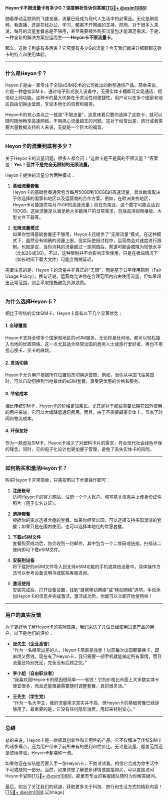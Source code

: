 **Heyon卡不限流量卡有多少G？深度解析告诉你答案[[TG💪+ @esim1088](https://t.me/s/esim1088)]**

随着移动互联网的飞速发展，流量已经成为现代人生活中的必需品。无论是刷视频、看直播，还是在线办公、学习，都离不开网络的支持。然而，对于很多人来说，每月的流量套餐总是不够用，甚至需要额外购买流量包才能满足需求。于是，一种全新的解决方案应运而生——**Heyon卡不限流量卡**。

那么，这款卡到底有多厉害？它究竟有多少G的流量？今天我们就来详细聊聊这款卡的特点和使用体验。

---

### **什么是Heyon卡？**

Heyon卡是由一家专注于全球eSIM技术的公司推出的新型通信产品。简单来说，它是一种虚拟SIM卡，通过电子形式嵌入设备中，无需实体卡槽即可实现通话、短信和上网功能。这种卡的最大优势在于灵活性和便捷性，用户可以在多个国家和地区自由切换运营商，享受本地化的资费和服务。

Heyon卡的核心卖点之一就是“不限流量”，这意味着只要你选择了这款卡，就可以随时随地畅享高速网络，不用担心流量超支的问题。这对于经常出差、旅行或者需要大量数据支持的人来说，无疑是一个巨大的福音。

---

### **Heyon卡的流量到底有多少？**

关于Heyon卡的流量问题，很多人都会问：“这款卡是不是真的不限流量？”答案是：**Yes！但并不是完全无限制的无限流量。**

Heyon卡提供的流量分为两种模式：

1. **基础流量套餐**  
   Heyon卡的基础套餐通常包含每月50GB到100GB的高速流量，具体数值取决于你选择的国家和地区以及运营商的合作方案。例如，在欧洲某些地区，Heyon卡可能提供每月75GB的高速流量；而在东南亚，这个数字可能会达到100GB。这些流量足以满足绝大多数用户的日常需求，包括高清视频播放、大型文件下载等。

2. **无限流量模式**  
   如果你觉得基础套餐还不够用，Heyon卡还提供了“无限流量”模式。在这种模式下，虽然没有明确的流量上限，但实际使用过程中，运营商会对速度进行限制。也就是说，当你消耗的流量超过一定阈值后，网速可能会被降为较低水平（比如2G或3G）。不过，这种限制并不会影响正常使用，只是在极端情况下（如长时间下载大文件）可能会稍微延迟。

需要注意的是，Heyon卡的流量并非真正的“无限”，而是基于公平使用原则（Fair Usage Policy）。换句话说，运营商允许你在合理范围内自由使用流量，但如果超出正常范围，则会采取措施避免资源浪费。

---

### **为什么选择Heyon卡？**

相比于传统的实体SIM卡，Heyon卡具有以下几个显著优势：

#### **1. 全球覆盖**
Heyon卡支持全球多个国家和地区的eSIM服务，无论你身处何地，都可以轻松接入当地的优质网络。这一点尤其适合经常出国的商务人士或旅行爱好者，再也不用担心换卡、买卡的麻烦。

#### **2. 灵活切换**
Heyon卡允许用户根据所在位置动态切换运营商。例如，当你从中国飞往美国时，可以自动切换到当地最优的eSIM套餐，享受更优惠的价格和服务。

#### **3. 节省成本**
相比传统SIM卡，Heyon卡的价格更加亲民。尤其是对于那些需要长期在国外使用的用户来说，它可以大幅降低通讯费用。而且，由于不需要邮寄实体卡，节省了时间和物流成本。

#### **4. 环保友好**
作为一款虚拟SIM卡，Heyon卡减少了对塑料卡片的需求，符合现代社会绿色环保的理念。同时，它的电子化设计也更加便于管理，避免了丢失实体卡的风险。

---

### **如何购买和激活Heyon卡？**

购买Heyon卡非常简单，只需按照以下步骤操作即可：

1. **注册账号**  
   访问Heyon卡的官方网站，注册一个个人账户。填写基本信息并上传身份证件照片（用于实名认证）。

2. **选择套餐**  
   根据你的需求选择合适的套餐。如果你经常出国，可以选择支持多国漫游的套餐；如果只是在国内使用，也可以选择本地化的优惠套餐。

3. **下载eSIM文件**  
   套餐购买成功后，你会收到一封邮件，其中包含一个二维码或链接。扫描该二维码即可下载eSIM文件。

4. **安装到设备**  
   将下载好的eSIM文件导入到支持eSIM功能的手机或其他设备中。具体操作方法可以参考设备说明书或联系客服咨询。

5. **激活使用**  
   安装完成后，打开设备设置，找到“蜂窝移动网络”或“移动网络”选项，手动添加Heyon卡的信息并完成激活。激活成功后，你就可以立即开始使用啦！

---

### **用户的真实反馈**

为了更好地了解Heyon卡的实际效果，我们采访了几位已经使用过该产品的用户，以下是他们的评价：

- **张先生（企业高管）**  
  “作为一名经常出差的人，Heyon卡简直是救星！以前每次出国都要换卡，既麻烦又费钱。现在有了Heyon卡，我只需要一部手机就能搞定所有事情，而且流量还特别充足，完全没有后顾之忧。”

- **李小姐（自由职业者）**  
  “我喜欢用Heyon卡的原因很简单——省钱！它的价格比市面上大多数实体卡便宜很多，而且还能根据需要随时调整套餐，真的很灵活。”

- **王先生（学生党）**  
  “作为一名大学生，我的流量需求其实并不高，但Heyon卡的基础套餐已经足够用了。最重要的是，它没有任何隐形消费，用起来特别安心。”

---

### **总结**

总的来说，Heyon卡是一款极具创新性和实用性的产品。它不仅解决了传统SIM卡的诸多痛点，还为用户带来了前所未有的便利和性价比。无论是流量、覆盖范围还是使用体验，Heyon卡都堪称一流。

如果你还在纠结是否要入手一张Heyon卡，不妨试试看。相信它会成为你生活中不可或缺的一部分。当然，如果你想了解更多详情或直接购买，可以直接访问Heyon卡官网[[TG💪+ @esim1088](https://t.me/s/esim1088)]，那里有专业的客服团队随时为你解答疑问。

最后，别忘了关注我们的频道，获取更多关于科技、旅行和生活方式的精彩内容！[[TG💪+ @esim1088](https://t.me/s/esim1088) ![Image](https://i.postimg.cc/4NQfJmqS/Snipaste-2025-05-13-00-14-12.png)]